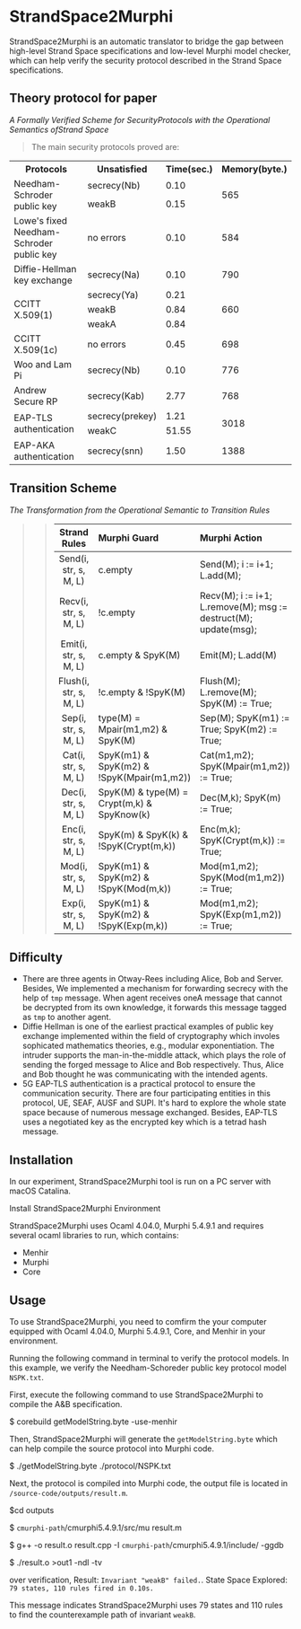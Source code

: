 StrandSpace2Murphi
====
StrandSpace2Murphi is an automatic translator to bridge the gap between high-level Strand Space specifications and low-level Murphi model checker, which can help verify the security protocol described in the Strand Space specifications.<br>


Theory protocol for paper<br>
---
*A Formally Verified Scheme for SecurityProtocols with the Operational Semantics ofStrand Space*<br>
>The main security protocols proved are:<br>
<table>
    <tr>
        <th>Protocols</th><th>Unsatisfied</th><th>Time(sec.)</th><th>Memory(byte.)</th>
    </tr>
    <tr>
        <td rowspan="2">Needham-Schroder public key</td><td>secrecy(Nb)</td><td>0.10</td><td rowspan="2">565</td>
    </tr>
    <tr>
        <td>weakB</td><td>0.15</td>
    </tr>
    <tr>
        <td>Lowe's fixed Needham-Schroder public key</td><td>no errors</td><td>0.10</td><td>584</td>
    </tr>
    <tr>
        <td>Diffie-Hellman key exchange</td><td>secrecy(Na)</td><td>0.10</td><td>790</td>
    </tr>
     <tr>
        <td rowspan="3">CCITT X.509(1)</td><td>secrecy(Ya)</td><td>0.21</td><td rowspan="3">660</td>
    </tr>
    <tr>
        <td>weakB</td><td>0.84</td>
    </tr>
    <tr>
        <td>weakA</td><td>0.84</td>
    </tr>
    <tr>
        <td>CCITT X.509(1c)</td><td>no errors</td><td>0.45</td><td>698</td>
    </tr>
    <tr>
        <td>Woo and Lam Pi</td><td>secrecy(Nb)</td><td>0.10</td><td>776</td>
    </tr>
    <tr>
        <td>Andrew Secure RP</td><td>secrecy(Kab)</td><td>2.77</td><td>768</td>
    </tr>
     <tr>
        <td rowspan="2">EAP-TLS authentication</td><td>secrecy(prekey)</td><td>1.21</td><td rowspan="2">3018 </td>
    </tr>
    <tr>
        <td>weakC</td><td>51.55</td>
    </tr>
     <tr>
        <td>EAP-AKA authentication</td><td>secrecy(snn)</td><td>1.50</td><td>1388</td>
    </tr>
</table>
 

Transition Scheme
---
*The Transformation from the Operational Semantic to Transition Rules*<br>


>>|Strand Rules | Murphi Guard | Murphi Action|
>>|:---:|:--- | :---|
>>|Send(i, str, s, M, L)  | c.empty | Send(M); i := i+1; L.add(M);|
>>|Recv(i, str, s, M, L) | !c.empty |  Recv(M); i := i+1; L.remove(M); msg := destruct(M); update(msg);|
>>|Emit(i, str, s, M, L)  | c.empty & SpyK(M) |  Emit(M); L.add(M)|
>>|Flush(i, str, s, M, L) | !c.empty & !SpyK(M) |  Flush(M); L.remove(M); SpyK(M) := True;|
>>|Sep(i, str, s, M, L)|  type(M) = Mpair(m1,m2) & SpyK(M) | Sep(M); SpyK(m1) := True; SpyK(m2) := True;|
>>|Cat(i, str, s, M, L) | SpyK(m1) & SpyK(m2) & !SpyK(Mpair(m1,m2)) |  Cat(m1,m2); SpyK(Mpair(m1,m2)) := True;|
>>|Dec(i, str, s, M, L)|  SpyK(M) & type(M) = Crypt(m,k) & SpyKnow(k) |  Dec(M,k); SpyK(m) := True;|
>>|Enc(i, str, s, M, L)|  SpyK(m) & SpyK(k) & !SpyK(Crypt(m,k)) |  Enc(m,k); SpyK(Crypt(m,k)) := True;|
>>|Mod(i, str, s, M, L)|  SpyK(m1) & SpyK(m2) & !SpyK(Mod(m,k)) |  Mod(m1,m2); SpyK(Mod(m1,m2)) := True;|
>>|Exp(i, str, s, M, L)|  SpyK(m1) & SpyK(m2) & !SpyK(Exp(m,k)) |  Mod(m1,m2); SpyK(Exp(m1,m2)) := True;|


Difficulty<br>
---
- There are three agents in Otway-Rees including Alice, Bob and Server. Besides, We implemented a mechanism for forwarding secrecy with the help of `tmp` message. When agent receives oneA message that cannot be decrypted from its own knowledge, it forwards this message tagged as `tmp` to another agent.
- Diffie Hellman is one of the earliest practical examples of public key exchange implemented within the field of cryptography which involes sophicated mathematics theories, e.g., modular exponentiation. The intruder supports the man-in-the-middle attack, which plays the role of sending the forged message to Alice and Bob respectively. Thus, Alice and Bob  thought  he was communicating with the intended agents.
- 5G EAP-TLS authentication is a practical protocol to ensure the communication security. There are four participating entities in this protocol, UE, SEAF, AUSF and SUPI. It's hard to explore the whole state space because of numerous message exchanged. Besides, EAP-TLS uses a negotiated key  as the encrypted key which is a tetrad hash message.

Installation<br>
---
In our experiment, StrandSpace2Murphi tool is run on a PC server with macOS Catalina.<br>

Install StrandSpace2Murphi Environment<br>

StrandSpace2Murphi uses Ocaml 4.04.0, Murphi 5.4.9.1 and requires several ocaml libraries to run, which contains:<br>
- Menhir
- Murphi 
- Core


Usage
---
To use StrandSpace2Murphi, you need to comfirm the your computer equipped with  Ocaml 4.04.0, Murphi 5.4.9.1, Core, and Menhir in your environment.<br>

Running the following command in terminal to verify the protocol models. In this example, we verify the Needham-Schoreder public key protocol model `NSPK.txt`.

First, execute the following command to use StrandSpace2Murphi to compile the A&B specification.

$ corebuild getModelString.byte -use-menhir 

Then, StrandSpace2Murphi will generate the `getModelString.byte` which can help compile the source protocol into Murphi code.

$ ./getModelString.byte ./protocol/NSPK.txt

Next, the protocol is compiled into Murphi code, the output file is located in `/source-code/outputs/result.m`.

$cd outputs 

$ `cmurphi-path`/cmurphi5.4.9.1/src/mu result.m

$ g++ -o result.o result.cpp -I `cmurphi-path`/cmurphi5.4.9.1/include/ -ggdb

$ ./result.o >out1 -ndl -tv

over verification, Result: `Invariant "weakB" failed.`. State Space Explored: `79 states, 110 rules fired in 0.10s.`

This message indicates StrandSpace2Murphi uses 79 states and 110 rules to find the counterexample path of invariant `weakB`.

